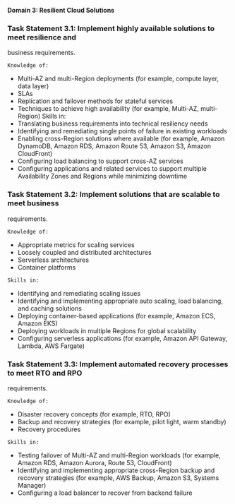 
**Domain 3: Resilient Cloud Solutions**

### Task Statement 3.1: Implement highly available solutions to meet resilience and
business requirements.

```
Knowledge of:
```

- Multi-AZ and multi-Region deployments (for example, compute layer, data
  layer)
- SLAs
- Replication and failover methods for stateful services
- Techniques to achieve high availability (for example, Multi-AZ, multi-Region)
  Skills in:
- Translating business requirements into technical resiliency needs
- Identifying and remediating single points of failure in existing workloads
- Enabling cross-Region solutions where available (for example, Amazon
  DynamoDB, Amazon RDS, Amazon Route 53, Amazon S3, Amazon
  CloudFront)
- Configuring load balancing to support cross-AZ services
- Configuring applications and related services to support multiple
  Availability Zones and Regions while minimizing downtime

### Task Statement 3.2: Implement solutions that are scalable to meet business
requirements.

```
Knowledge of:
```

- Appropriate metrics for scaling services
- Loosely coupled and distributed architectures
- Serverless architectures
- Container platforms

```
Skills in:
```

- Identifying and remediating scaling issues
- Identifying and implementing appropriate auto scaling, load balancing, and
  caching solutions
- Deploying container-based applications (for example, Amazon ECS, Amazon
  EKS)
- Deploying workloads in multiple Regions for global scalability
- Configuring serverless applications (for example, Amazon API Gateway,
  Lambda, AWS Fargate)

### Task Statement 3.3: Implement automated recovery processes to meet RTO and RPO
requirements.

```
Knowledge of:
```

- Disaster recovery concepts (for example, RTO, RPO)
- Backup and recovery strategies (for example, pilot light, warm standby)
- Recovery procedures

```
Skills in:
```

- Testing failover of Multi-AZ and multi-Region workloads (for example,
  Amazon RDS, Amazon Aurora, Route 53, CloudFront)
- Identifying and implementing appropriate cross-Region backup and
  recovery strategies (for example, AWS Backup, Amazon S3, Systems
  Manager)
- Configuring a load balancer to recover from backend failure
